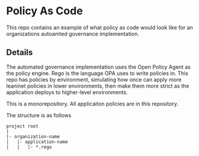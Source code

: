 # Policy As Code

This repo contains an example of what policy as code would look like for an organizations autoamted governance implementation.

## Details

The automated governance implementation uses the Open Policy Agent as the policy engine.  Rego is the language OPA uses to write policies in.  This repo has policies by environment, simulating how once can apply more leaninet policies in lower environments, then make them more strict as the application deploys to higher-level environments.

This is a monorepository.  All applicaiton policies are in this repository.

The structure is as follows

```text
project root
|
|- organization-name
|   |- application-name
|   |   |- *.rego
```
